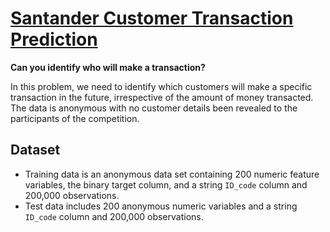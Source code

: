 # [Santander Customer Transaction Prediction](https://www.kaggle.com/c/santander-customer-transaction-prediction)
**Can you identify who will make a transaction?**

In this problem, we need to identify which customers will make a specific transaction in the future, irrespective of the amount of money transacted. The data is anonymous with no customer details been revealed to the participants of the competition.

## Dataset
- Training data is an anonymous data set containing 200 numeric feature variables, the binary target column, and a string `ID_code` column and 200,000 observations. 
- Test data includes 200 anonymous numeric variables and a string `ID_code` column and 200,000 observations.

